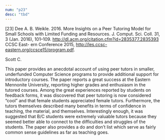 ```yaml
---
num: "p23"
desc: "tbd"
---
```


[23] Dee A. B. Weikle. 2016. More Insights on a Peer Tutoring Model for Small Schools with Limited Funding and Resources. J. Comput. Sci. Coll. 31, 3 (Jan. 2016), 101–109. <http://dl.acm.org/citation.cfm?id=2835377.2835393> CCSC East- ern Conference 2015, <http://les.ccsc-eastern.org/ccsce15/program.pdf>.

Scott C.

This paper provides an anecdotal account of using peer tutors in smaller, underfunded Computer Science programs to provide additional support for introductory courses. The paper reports a great success at the Eastern Mennonite University, reporting higher grades and enthusiasm in the tutored courses. Among the great experiences reported by students on feedback forms, it was discovered that peer tutoring is now considered “cool” and that female students appreciated female tutors. Furthermore, the tutors themselves described many benefits in terms of confidence in teaching, the material, and themselves. Interestingly enough, it was suggested that B/C students were extremely valuable tutors because they seemed better able to connect to the difficulties and struggles of the students. The paper also provides a do and don’t list which serve as fairly common sense guidelines as far as teaching goes.
